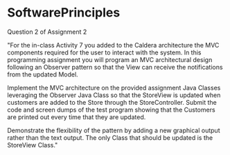 # SoftwarePrinciples

Question 2 of Assignment 2

"For the in-class Activity 7 you added to the Caldera architecture the MVC components required for the user to interact with the system. In this programming assignment you will program an MVC architectural design following an Observer pattern so that the View can receive the notifications from the updated Model. 

Implement the MVC architecture on the provided assignment Java Classes leveraging the Observer Java Class so that the StoreView is updated when customers are added to the Store through the StoreController. Submit the code and screen dumps of the test program showing that the Customers are printed out every time that they are updated. 

Demonstrate the flexibility of the pattern by adding a new graphical output rather than the text output. The only Class that should be updated is the StoreView Class."
